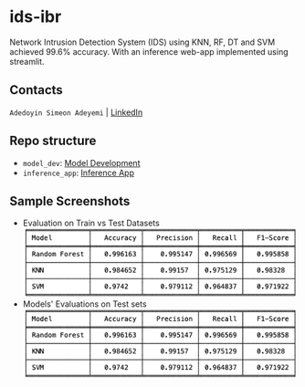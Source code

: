 # ids-ibr

Network Intrusion Detection System (IDS) using KNN, RF, DT and SVM achieved 99.6% accuracy. With an inference web-app implemented using streamlit.

## Contacts

`Adedoyin Simeon Adeyemi` | [LinkedIn](https://www.linkedin.com/in/adedoyin-adeyemi-a7827b160/)

## Repo structure

- `model_dev`: [Model Development](https://github.com/SimeonDee/ids-ibr/tree/main/model_dev)
- `inference_app`: [Inference App](https://github.com/SimeonDee/ids-ibr/tree/main/inference_app)

## Sample Screenshots

- Evaluation on Train vs Test Datasets
  ![Performances on Training vs Testing datasets](screenshots/perf_eval_results.png)
- Models' Evaluations on Test sets
  ![All trained models performance evaluations](screenshots/perf_eval_results.png)
